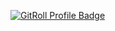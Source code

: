 <a href="https://gitroll.io/profile/usNzzdUh7mUeQinReaU4sGQavhk73" target="_blank"><img src="https://gitroll.io/api/badges/profiles/v1/usNzzdUh7mUeQinReaU4sGQavhk73?theme=dark" alt="GitRoll Profile Badge"/></a>
